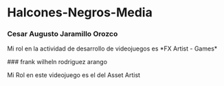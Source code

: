 # Halcones-Negros-Media

### Cesar Augusto Jaramillo Orozco 
<p>
Mi rol en la actividad de desarrollo de videojuegos es *FX Artist - Games*
</p>
### frank wilheln rodriguez arango<p> Mi Rol en este videojuego es el del Asset Artist</p>
